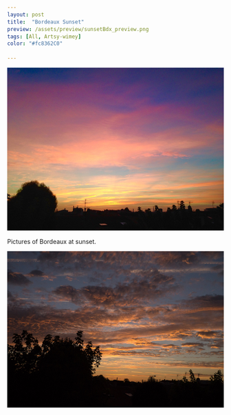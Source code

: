 ```yaml
---
layout: post
title:  "Bordeaux Sunset"
preview: /assets/preview/sunsetBdx_preview.png
tags: [All, Artsy-wimey]
color: "#fc8362C0"

---
```


<p align="center">
  <img src="/assets/bordeaux-sunset-2.jpg"/>
</p>

Pictures of Bordeaux at sunset.

<p align="center">
    <img src="/assets/bordeaux_sunset.jpg"/>
</p>


